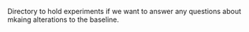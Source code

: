 Directory to hold experiments if we want to answer any questions about mkaing alterations to the baseline.

